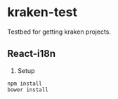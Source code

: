 # kraken-test

Testbed for getting kraken projects.


## React-i18n

1. Setup
```
npm install
bower install
```
